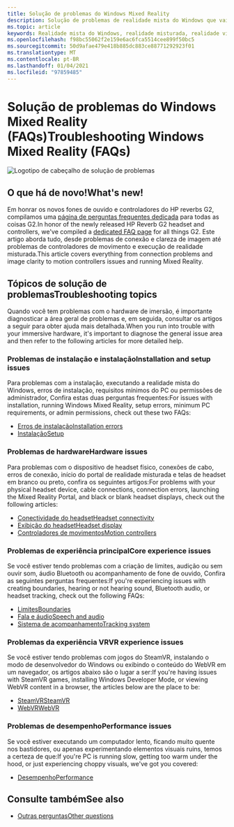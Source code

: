 ```yaml
---
title: Solução de problemas do Windows Mixed Reality
description: Solução de problemas de realidade mista do Windows que vai além da nossa documentação de suporte de consumidor padrão.
ms.topic: article
keywords: Realidade mista do Windows, realidade misturada, realidade virtual, VR, MR, solução de problemas, erros, ajuda, suporte
ms.openlocfilehash: f98bc55062f2e159e6ac6fca5514cee899f50bc5
ms.sourcegitcommit: 50d9afae479e418b885dc883ce88771292923f01
ms.translationtype: MT
ms.contentlocale: pt-BR
ms.lasthandoff: 01/04/2021
ms.locfileid: "97859485"
---
```

# <a name="troubleshooting-windows-mixed-reality-faqs"></a><span data-ttu-id="2ffcf-104">Solução de problemas do Windows Mixed Reality (FAQs)</span><span class="sxs-lookup"><span data-stu-id="2ffcf-104">Troubleshooting Windows Mixed Reality (FAQs)</span></span>

![Logotipo de cabeçalho de solução de problemas](images/1050px-Mixedrealityportal.png)

## <a name="whats-new"></a><span data-ttu-id="2ffcf-106">O que há de novo!</span><span class="sxs-lookup"><span data-stu-id="2ffcf-106">What's new!</span></span>

<span data-ttu-id="2ffcf-107">Em honrar os novos fones de ouvido e controladores do HP reverbs G2, compilamos uma [página de perguntas frequentes dedicada](reverbG2-faq.md) para todas as coisas G2.</span><span class="sxs-lookup"><span data-stu-id="2ffcf-107">In honor of the newly released HP Reverb G2 headset and controllers, we've compiled a [dedicated FAQ page](reverbG2-faq.md) for all things G2.</span></span> <span data-ttu-id="2ffcf-108">Este artigo aborda tudo, desde problemas de conexão e clareza de imagem até problemas de controladores de movimento e execução de realidade misturada.</span><span class="sxs-lookup"><span data-stu-id="2ffcf-108">This article covers everything from connection problems and image clarity to motion controllers issues and running Mixed Reality.</span></span>

## <a name="troubleshooting-topics"></a><span data-ttu-id="2ffcf-109">Tópicos de solução de problemas</span><span class="sxs-lookup"><span data-stu-id="2ffcf-109">Troubleshooting topics</span></span>

<span data-ttu-id="2ffcf-110">Quando você tem problemas com o hardware de imersão, é importante diagnosticar a área geral de problemas e, em seguida, consultar os artigos a seguir para obter ajuda mais detalhada.</span><span class="sxs-lookup"><span data-stu-id="2ffcf-110">When you run into trouble with your immersive hardware, it's important to diagnose the general issue area and then refer to the following articles for more detailed help.</span></span> 

### <a name="installation-and-setup-issues"></a><span data-ttu-id="2ffcf-111">Problemas de instalação e instalação</span><span class="sxs-lookup"><span data-stu-id="2ffcf-111">Installation and setup issues</span></span>

<span data-ttu-id="2ffcf-112">Para problemas com a instalação, executando a realidade mista do Windows, erros de instalação, requisitos mínimos do PC ou permissões de administrador, Confira estas duas perguntas frequentes:</span><span class="sxs-lookup"><span data-stu-id="2ffcf-112">For issues with installation, running Windows Mixed Reality, setup errors, minimum PC requirements, or admin permissions, check out these two FAQs:</span></span>

- [<span data-ttu-id="2ffcf-113">Erros de instalação</span><span class="sxs-lookup"><span data-stu-id="2ffcf-113">Installation errors</span></span>](installation_errors.md)
- [<span data-ttu-id="2ffcf-114">Instalação</span><span class="sxs-lookup"><span data-stu-id="2ffcf-114">Setup</span></span>](wmr-setup-faq.md)

### <a name="hardware-issues"></a><span data-ttu-id="2ffcf-115">Problemas de hardware</span><span class="sxs-lookup"><span data-stu-id="2ffcf-115">Hardware issues</span></span>

<span data-ttu-id="2ffcf-116">Para problemas com o dispositivo de headset físico, conexões de cabo, erros de conexão, início do portal de realidade misturada e telas de headset em branco ou preto, confira os seguintes artigos:</span><span class="sxs-lookup"><span data-stu-id="2ffcf-116">For problems with your physical headset device, cable connections, connection errors, launching the Mixed Reality Portal, and black or blank headset displays, check out the following articles:</span></span>

- [<span data-ttu-id="2ffcf-117">Conectividade do headset</span><span class="sxs-lookup"><span data-stu-id="2ffcf-117">Headset connectivity</span></span>](headset-connectivity.md)
- [<span data-ttu-id="2ffcf-118">Exibição do headset</span><span class="sxs-lookup"><span data-stu-id="2ffcf-118">Headset display</span></span>](headset-display.md)
- [<span data-ttu-id="2ffcf-119">Controladores de movimentos</span><span class="sxs-lookup"><span data-stu-id="2ffcf-119">Motion controllers</span></span>](motion-controller-problems.md)

### <a name="core-experience-issues"></a><span data-ttu-id="2ffcf-120">Problemas de experiência principal</span><span class="sxs-lookup"><span data-stu-id="2ffcf-120">Core experience issues</span></span>

<span data-ttu-id="2ffcf-121">Se você estiver tendo problemas com a criação de limites, audição ou sem ouvir som, áudio Bluetooth ou acompanhamento de fone de ouvido, Confira as seguintes perguntas frequentes:</span><span class="sxs-lookup"><span data-stu-id="2ffcf-121">If you're experiencing issues with creating boundaries, hearing or not hearing sound, Bluetooth audio, or headset tracking, check out the following FAQs:</span></span>

- [<span data-ttu-id="2ffcf-122">Limites</span><span class="sxs-lookup"><span data-stu-id="2ffcf-122">Boundaries</span></span>](boundary-questions.md)
- [<span data-ttu-id="2ffcf-123">Fala e áudio</span><span class="sxs-lookup"><span data-stu-id="2ffcf-123">Speech and audio</span></span>](speech-and-audio.md)
- [<span data-ttu-id="2ffcf-124">Sistema de acompanhamento</span><span class="sxs-lookup"><span data-stu-id="2ffcf-124">Tracking system</span></span>](tracking.md)

### <a name="vr-experience-issues"></a><span data-ttu-id="2ffcf-125">Problemas da experiência VR</span><span class="sxs-lookup"><span data-stu-id="2ffcf-125">VR experience issues</span></span>

<span data-ttu-id="2ffcf-126">Se você estiver tendo problemas com jogos do SteamVR, instalando o modo de desenvolvedor do Windows ou exibindo o conteúdo do WebVR em um navegador, os artigos abaixo são o lugar a ser:</span><span class="sxs-lookup"><span data-stu-id="2ffcf-126">If you're having issues with SteamVR games, installing Windows Developer Mode, or viewing WebVR content in a browser, the articles below are the place to be:</span></span>

- [<span data-ttu-id="2ffcf-127">SteamVR</span><span class="sxs-lookup"><span data-stu-id="2ffcf-127">SteamVR</span></span>](steamvr-questions.md)
- [<span data-ttu-id="2ffcf-128">WebVR</span><span class="sxs-lookup"><span data-stu-id="2ffcf-128">WebVR</span></span>](webvr-questions.md)

### <a name="performance-issues"></a><span data-ttu-id="2ffcf-129">Problemas de desempenho</span><span class="sxs-lookup"><span data-stu-id="2ffcf-129">Performance issues</span></span> 

<span data-ttu-id="2ffcf-130">Se você estiver executando um computador lento, ficando muito quente nos bastidores, ou apenas experimentando elementos visuais ruins, temos a certeza de que:</span><span class="sxs-lookup"><span data-stu-id="2ffcf-130">If you're PC is running slow, getting too warm under the hood, or just experiencing choppy visuals, we've got you covered:</span></span>

- [<span data-ttu-id="2ffcf-131">Desempenho</span><span class="sxs-lookup"><span data-stu-id="2ffcf-131">Performance</span></span>](performance-questions.md)

## <a name="see-also"></a><span data-ttu-id="2ffcf-132">Consulte também</span><span class="sxs-lookup"><span data-stu-id="2ffcf-132">See also</span></span>
- [<span data-ttu-id="2ffcf-133">Outras perguntas</span><span class="sxs-lookup"><span data-stu-id="2ffcf-133">Other questions</span></span>](other-questions.md)
